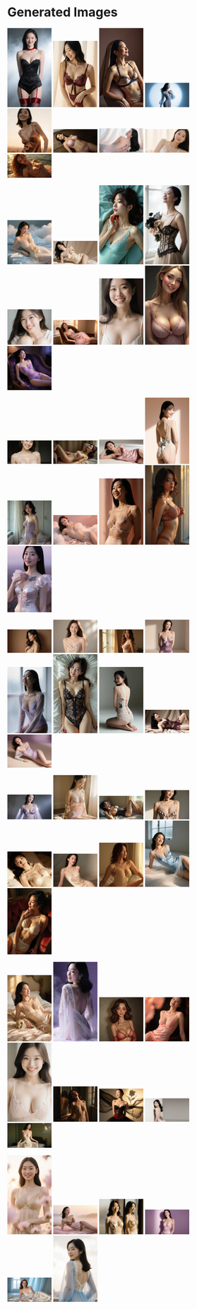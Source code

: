 # Generated Images



<img src="2025_10_03_01.webp" width="100"/> <img src="2025_10_03_02.webp" width="100"/> <img src="2025_10_03_03.webp" width="100"/> <img src="2025_10_03_04.webp" width="100"/> <img src="2025_10_03_05.webp" width="100"/> <img src="2025_10_03_06.webp" width="100"/> <img src="2025_10_03_07.webp" width="100"/> <img src="2025_10_03_08.webp" width="100"/> <img src="2025_10_03_09.webp" width="100"/>

<img src="2025_10_03_10.webp" width="100"/> <img src="2025_10_03_11.webp" width="100"/> <img src="2025_10_03_12.webp" width="100"/> <img src="2025_10_03_13.webp" width="100"/> <img src="2025_10_03_14.webp" width="100"/> <img src="2025_10_03_15.webp" width="100"/> <img src="2025_10_03_16.webp" width="100"/> <img src="2025_10_03_17.webp" width="100"/> <img src="2025_10_03_18.webp" width="100"/>

<img src="2025_10_03_19.webp" width="100"/> <img src="2025_10_03_20.webp" width="100"/> <img src="2025_10_03_21.webp" width="100"/> <img src="2025_10_03_22.webp" width="100"/> <img src="2025_10_03_23.webp" width="100"/> <img src="2025_10_03_24.webp" width="100"/> <img src="2025_10_03_25.webp" width="100"/> <img src="2025_10_03_26.webp" width="100"/> <img src="2025_10_03_27.webp" width="100"/>

<img src="2025_10_03_28.webp" width="100"/> <img src="2025_10_03_29.webp" width="100"/> <img src="2025_10_03_30.webp" width="100"/> <img src="2025_10_03_31.webp" width="100"/> <img src="2025_10_03_32.webp" width="100"/> <img src="2025_10_03_33.webp" width="100"/> <img src="2025_10_03_34.webp" width="100"/> <img src="2025_10_03_35.webp" width="100"/> <img src="2025_10_03_36.webp" width="100"/>

<img src="2025_10_03_37.webp" width="100"/> <img src="2025_10_03_38.webp" width="100"/> <img src="2025_10_03_39.webp" width="100"/> <img src="2025_10_03_40.webp" width="100"/> <img src="2025_10_03_41.webp" width="100"/> <img src="2025_10_03_42.webp" width="100"/> <img src="2025_10_03_43.webp" width="100"/> <img src="2025_10_03_44.webp" width="100"/> <img src="2025_10_03_45.webp" width="100"/>

<img src="2025_10_03_46.webp" width="100"/> <img src="2025_10_03_47.webp" width="100"/> <img src="2025_10_03_48.webp" width="100"/> <img src="2025_10_03_49.webp" width="100"/> <img src="2025_10_03_50.webp" width="100"/> <img src="2025_10_03_51.webp" width="100"/> <img src="2025_10_03_52.webp" width="100"/> <img src="2025_10_03_53.webp" width="100"/> <img src="2025_10_03_54.webp" width="100"/>

<img src="2025_10_03_55.webp" width="100"/> <img src="2025_10_03_56.webp" width="100"/> <img src="2025_10_03_57.webp" width="100"/> <img src="2025_10_03_58.webp" width="100"/> <img src="2025_10_03_59.webp" width="100"/> <img src="2025_10_03_60.webp" width="100"/>